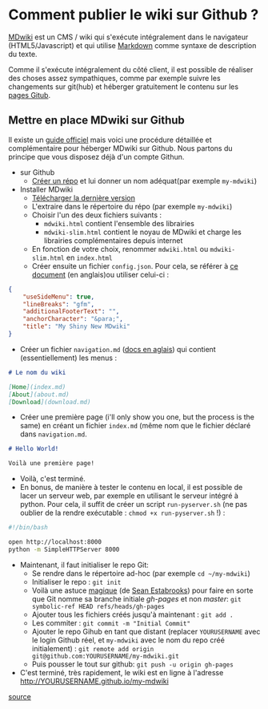 # Comment publier le wiki sur Github ?

[MDwiki](http://dynalon.github.io/mdwiki/) est un CMS / wiki qui s'exécute intégralement dans le navigateur (HTML5/Javascript) et qui utilise [Markdown](http://en.wikipedia.org/wiki/Markdown) comme syntaxe de description du texte.

Comme il s'exécute intégralement du côté client, il est possible de réaliser des choses assez sympathiques, comme par exemple suivre les changements sur git(hub) et héberger gratuitement le contenu sur les [pages Gitub](https://pages.github.com/).

## Mettre en place MDwiki sur Github

Il existe un [guide officiel](http://dynalon.github.io/mdwiki/#!tutorials/github.md) mais voici une procédure détaillée et complémentaire pour héberger MDwiki sur Github. Nous partons du principe que vous disposez déjà d'un compte Githun.

* sur Github
  * [Créer un répo](https://github.com/new) et lui donner un nom adéquat(par exemple `my-mdwiki`)
* Installer MDwiki
  * [Télécharger la dernière version](https://github.com/Dynalon/mdwiki/releases)
  * L'extraire dans le répertoire du répo (par exemple `my-mdwiki`)
  * Choisir l'un des deux fichiers suivants :
    * `mdwiki.html` contient l'ensemble des librairies
    * `mdwiki-slim.html` contient le noyau de MDwiki et charge les librairies complémentaires depuis internet
  * En fonction de votre choix, renommer `mdwiki.html` ou `mdwiki-slim.html` en  `index.html`
  * Créer ensuite un fichier `config.json`. Pour cela, se référer à [ce document](http://dynalon.github.io/mdwiki/#!customizing.md) (en anglais)ou utiliser celui-ci :

```json
{
    "useSideMenu": true,
    "lineBreaks": "gfm",
    "additionalFooterText": "",
    "anchorCharacter": "&para;",
    "title": "My Shiny New MDwiki"
}
```

  * Créer un fichier `navigation.md` ([docs en aglais](http://dynalon.github.io/mdwiki/#!quickstart.md)) qui contient (essentiellement) les menus :

```markdown
# Le nom du wiki

[Home](index.md)
[About](about.md)
[Download](download.md)
```

  * Créer une première page (i'll only show you one, but the process is the same) en créant un fichier `index.md` (même nom que le fichier déclaré dans `navigation.md`.

```markdown
# Hello World!

Voilà une première page!
```

  * Voilà, c'est terminé.
  * En bonus, de manière à tester le contenu en local, il est possible de lacer un serveur web, par exemple en utilisant le serveur intégré à python. Pour cela, il suffit de créer un script `run-pyserver.sh` (ne pas oublier de la rendre exécutable : `chmod +x run-pyserver.sh` !) : 

```bash
#!/bin/bash

open http://localhost:8000
python -m SimpleHTTPServer 8000
```

* Maintenant, il faut initialiser le repo Git:
  * Se rendre dans le répertoire ad-hoc (par exemple `cd ~/my-mdwiki`)
  * Initialiser le repo : `git init`
  * Voilà une astuce [magique](http://www.retrologic.com/jargon/M/magic.html) (de [Sean Estabrooks](http://git.661346.n2.nabble.com/how-to-start-with-non-master-branch-tt3284326.html#a3284821)) pour faire en sorte que Git nomme sa branche initiale *gh-pages* et non *master*: `git symbolic-ref HEAD refs/heads/gh-pages`
  * Ajouter tous les fichiers créés jusqu'à maintenant : `git add .`
  * Les commiter :  `git commit -m "Initial Commit"`
  * Ajouter le repo Gihub en tant que distant (replacer `YOURUSERNAME` avec le login Github réel, et `my-mdwiki` avec le nom du repo créé initialement) : `git remote add origin git@github.com:YOURUSERNAME/my-mdwiki.git`
  * Puis pousser le tout sur github: `git push -u origin gh-pages`
* C'est terminé, très rapidement, le wiki est en ligne à l'adresse http://YOURUSERNAME.github.io/my-mdwiki

[source](http://blog.devalias.net/post/92579952637/mdwiki-and-how-to-get-started)